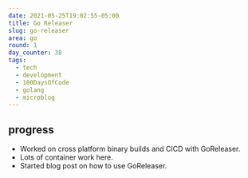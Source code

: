 ```yaml
---
date: 2021-05-25T19:02:55-05:00
title: Go Releaser
slug: go-releaser
area: go
round: 1
day_counter: 38
tags:
  - tech
  - development
  - 100DaysOfCode
  - golang
  - microblog
---
```


## progress

- Worked on cross platform binary builds and CICD with GoReleaser.
- Lots of container work here.
- Started blog post on how to use GoReleaser.
